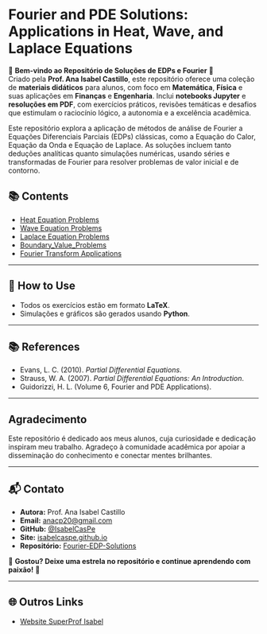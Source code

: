 # Fourier and PDE Solutions: Applications in Heat, Wave, and Laplace Equations

🌟 **Bem-vindo ao Repositório de Soluções de EDPs e Fourier** 🌟  
Criado pela **Prof. Ana Isabel Castillo**, este repositório oferece uma coleção de **materiais didáticos** para alunos, com foco em **Matemática**, **Física** e suas aplicações em **Finanças** e **Engenharia**. Inclui **notebooks Jupyter** e **resoluções em PDF**, com exercícios práticos, revisões temáticas e desafios que estimulam o raciocínio lógico, a autonomia e a excelência acadêmica.

Este repositório explora a aplicação de métodos de análise de Fourier a Equações Diferenciais Parciais (EDPs) clássicas, como a Equação do Calor, Equação da Onda e Equação de Laplace. As soluções incluem tanto deduções analíticas quanto simulações numéricas, usando séries e transformadas de Fourier para resolver problemas de valor inicial e de contorno.

## 📚 Contents
- [Heat Equation Problems](Heat%20Equation%20Problems.pdf)
- [Wave Equation Problems](Wave%20Equation%20Problems.pdf)
- [Laplace Equation Problems](Laplace%20Equation%20Problems.pdf)
- [Boundary_Value_Problems](Boundary_Value_Problems.pdf)
- [Fourier Transform Applications](Fourier%20Transform%20Applications.pdf)

---

## 📐 How to Use
- Todos os exercícios estão em formato **LaTeX**.
- Simulações e gráficos são gerados usando **Python**.

---

## 📚 References
- Evans, L. C. (2010). *Partial Differential Equations*.
- Strauss, W. A. (2007). *Partial Differential Equations: An Introduction*.
- Guidorizzi, H. L. (Volume 6, Fourier and PDE Applications).

---

##  Agradecimento
Este repositório é dedicado aos meus alunos, cuja curiosidade e dedicação inspiram meu trabalho. Agradeço à comunidade acadêmica por apoiar a disseminação do conhecimento e conectar mentes brilhantes.

---

## 📬 Contato
- **Autora:** Prof. Ana Isabel Castillo  
- **Email:** [anacp20@gmail.com](mailto:anacp20@gmail.com)  
- **GitHub:** [@IsabelCasPe](https://github.com/IsabelCasPe)  
- **Site:** [isabelcaspe.github.io](https://isabelcaspe.github.io/)  
- **Repositório:** [Fourier-EDP-Solutions](https://github.com/IsabelCasPe/Fourier-EDP-Solutions)  

🌟 **Gostou? Deixe uma estrela no repositório e continue aprendendo com paixão!** 🌟

---

## 🌐 Outros Links
- [Website SuperProf Isabel](https://www.superprof.com.br/doutoranda-matematica-aplicada-ime-usp-mestre-ciencias-pela-pme-escola-politecnica-usp-ofereco-reforco-universitario.html)


